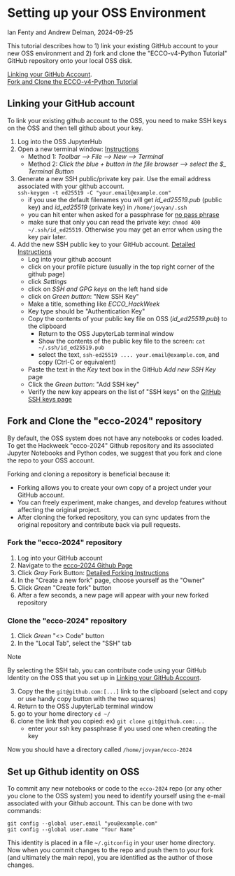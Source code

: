 # Setting up your OSS Environment

Ian Fenty and Andrew Delman, 2024-09-25

This tutorial describes how to 1) link your existing GitHub account to your new OSS environment and 2) fork and clone the "ECCO-v4-Python Tutorial" GitHub repository onto your local OSS disk.

[Linking your GitHub Account](#linking-your-github-account).\
[Fork and Clone the ECCO-v4-Python Tutorial](#fork-and-clone-the-ecco-v4-python-tutorial)

## Linking your GitHub account

To link your existing github account to the OSS, you need to make SSH keys on the OSS and then tell github about your key.

1. Log into the OSS JupyterHub
1. Open a new terminal window: [Instructions](https://jupyterlab.readthedocs.io/en/latest/user/terminal.html#)
   - Method 1: *Toolbar --> File --> New --> Terminal*
   - Method 2: *Click the blue + button in the file browser --> select the $_ Terminal Button*
1. Generate a new SSH public/private key pair. Use the email address associated with your github account.\
   ```ssh-keygen -t ed25519 -C "your.email@example.com"```
   - if you use the default filenames you will get *id_ed25519.pub* (public key) and *id_ed25519* (private key) in `/home/jovyan/.ssh` 
   - you can hit enter when asked for a passphrase for [no pass phrase](https://docs.github.com/en/authentication/connecting-to-github-with-ssh/working-with-ssh-key-passphrases)
   - make sure that only you can read the private key: ```chmod 400 ~/.ssh/id_ed25519```. Otherwise you may get an error when using the key pair later.
1. Add the new SSH public key to your GitHub account. [Detailed Instructions](https://docs.github.com/en/authentication/connecting-to-github-with-ssh/adding-a-new-ssh-key-to-your-github-account)
   - Log into your github account
   - click on your profile picture (usually in the top right corner of the github page)
   - click *Settings*
   - click on *SSH and GPG keys* on the left hand side
   - click on *Green button*: "New SSH Key"
   - Make a title, something like *ECCO_HackWeek*
   - Key type should be "Authentication Key"
   - Copy the contents of your public key file on OSS (*id_ed25519.pub*) to the clipboard
     - Return to the OSS JupyterLab terminal window
     - Show the contents of the public key file to the screen: ```cat ~/.ssh/id_ed25519.pub```
     - select the text, ```ssh-ed25519 .... your.email@example.com```, and copy (Ctrl-C or equivalent)
   - Paste the text in the *Key* text box in the GitHub *Add new SSH Key* page
   - Click the *Green button*: "Add SSH key"
   - Verify the new key appears on the list of "SSH keys" on the [GitHub SSH keys page](https://github.com/settings/keys)
    
## Fork and Clone the "ecco-2024" repository

By default, the OSS system does not have any notebooks or codes loaded. To get the Hackweek "ecco-2024" Github repository and its associated Jupyter Notebooks and Python codes, we suggest that you fork and clone the repo to your OSS account.

Forking and cloning a repository is beneficial because it:
- Forking allows you to create your own copy of a project under your GitHub account.
- You can freely experiment, make changes, and develop features without affecting the original project.
- After cloning the forked repository, you can sync updates from the original repository and contribute back via pull requests.

### Fork the "ecco-2024" repository
1. Log into your GitHub account
2. Navigate to the [ecco-2024 Github Page](https://github.com/ECCO-Hackweek/ecco-2024)
3. Click *Gray* Fork Button: [Detailed Forking Instructions](https://docs.github.com/en/pull-requests/collaborating-with-pull-requests/working-with-forks/fork-a-repo)
4. In the "Create a new fork" page, choose yourself as the "Owner"
5. Click *Green* "Create fork" button
6. After a few seconds, a new page will appear with your new forked repository

### Clone the "ecco-2024" repository
1. Click *Green* "\<\> Code" button
2. In the "Local Tab", select the "SSH" tab
> [!NOTE]
> By selecting the SSH tab, you can contribute code using your GitHub Identity on the OSS that you set up in [Linking your GitHub Account](#linking-your-github-account).
3. Copy the the `git@github.com:[...]` link to the clipboard (select and copy or use handy copy button with the two squares)
4. Return to the OSS JupyterLab terminal window
5. go to your home directory `cd ~/`
6. clone the link that you copied: ex) ```git clone git@github.com:...```
   - enter your ssh key passphrase if you used one when creating the key

Now you should have a directory called `/home/jovyan/ecco-2024`

## Set up Github identity on OSS

To commit any new notebooks or code to the `ecco-2024` repo (or any other you clone to the OSS system) you need to identify yourself using the e-mail associated with your Github account. This can be done with two commands:

```
git config --global user.email "you@example.com"
git config --global user.name "Your Name"
```

This identity is placed in a file `~/.gitconfig` in your user home directory. Now when you commit changes to the repo and push them to your fork (and ultimately the main repo), you are identified as the author of those changes.
